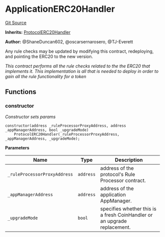 # ApplicationERC20Handler
[Git Source](https://github.com/thrackle-io/rules-protocol/blob/4f7789968960e18493ff0b85b09856f12969daac/src/example/ApplicationERC20Handler.sol)

**Inherits:**
[ProtocolERC20Handler](/src/token/ProtocolERC20Handler.sol/contract.ProtocolERC20Handler.md)

**Author:**
@ShaneDuncan602, @oscarsernarosero, @TJ-Everett

Any rule checks may be updated by modifying this contract, redeploying, and pointing the ERC20 to the new version.

*This contract performs all the rule checks related to the the ERC20 that implements it. This implementation is all that is needed
to deploy in order to gain all the rule functionality for a token*


## Functions
### constructor

*Constructor sets params*


```solidity
constructor(address _ruleProcessorProxyAddress, address _appManagerAddress, bool _upgradeMode)
    ProtocolERC20Handler(_ruleProcessorProxyAddress, _appManagerAddress, _upgradeMode);
```
**Parameters**

|Name|Type|Description|
|----|----|-----------|
|`_ruleProcessorProxyAddress`|`address`|address of the protocol's Rule Processor contract.|
|`_appManagerAddress`|`address`|address of the application AppManager.|
|`_upgradeMode`|`bool`|specifies whether this is a fresh CoinHandler or an upgrade replacement.|


